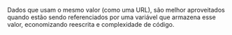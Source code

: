 Dados que usam o mesmo valor (como uma URL), são melhor aproveitados quando estão sendo referenciados por uma variável que armazena esse valor, economizando reescrita e complexidade de código.